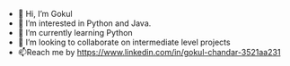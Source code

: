 - 👋 Hi, I’m Gokul
- 👀 I’m interested in Python and Java. 
- 🌱 I’m currently learning Python
- 💞️ I’m looking to collaborate on intermediate level projects 
- 📫Reach me by https://www.linkedin.com/in/gokul-chandar-3521aa231

<!---
GokulChandar17/GokulChandar17 is a ✨ special ✨ repository because its `README.md` (this file) appears on your GitHub profile.
You can click the Preview link to take a look at your changes.
--->
